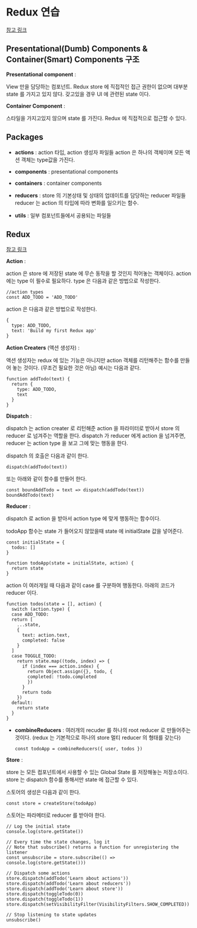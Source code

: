 # Redux 연습

[참고 링크](https://redux.vlpt.us/)

## Presentational(Dumb) Components & Container(Smart) Components 구조

**Presentational component** :

View 만을 담당하는 컴포넌트. Redux store 에 직접적인 접근 권한이 없으며
대부분 state 를 가지고 있지 않다. 갖고있을 경우 UI 에 관련된 state 이다.

**Container Component** :

스타일을 가지고있지 않으며 state 를 가진다.
Redux 에 직접적으로 접근할 수 있다.

## Packages

- **actions** :
  action 타입, action 생성자 파일들
  action 은 하나의 객체이며 모든 액션 객체는 type값을 가진다.

- **components** : presentational components

- **containers** : container components

- **reducers** :
  store 의 기본상태 및 상태의 업데이트를 담당하는 reducer 파일들
  reducer 는 action 의 타입에 따라 변화를 일으키는 함수.

- **utils** : 일부 컴포넌트들에서 공용되는 파일들

## Redux

[참고 링크](https://13akstjq.github.io/redux/2019/12/14/redux-redux%EC%99%84%EB%B2%BD%EC%A0%95%EB%A6%AC.html)

**Action** :

action 은 store 에 저장된 state 에 무슨 동작을 할 것인지 적어놓는 객체이다.
action 에는 type 이 필수로 필요하다.
type 은 다음과 같은 방법으로 작성한다.

```
//action types
const ADD_TODO = 'ADD_TODO'
```

action 은 다음과 같은 방법으로 작성한다.

```
{
  type: ADD_TODO,
  text: 'Build my first Redux app'
}
```

**Action Creaters** (액션 생성자) :

액션 생성자는 redux 에 있는 기능은 아니지만 action 객체를 리턴해주는 함수를 만들어 놓는 것이다.
(무조건 필요한 것은 아님)
예시는 다음과 같다.

```
function addTodo(text) {
  return {
    type: ADD_TODO,
    text
  }
}
```

**Dispatch** :

dispatch 는 action creater 로 리턴해준 action 을 파라미터로 받아서
store 의 reducer 로 넘겨주는 역할을 한다.
dispatch 가 reducer 에게 action 을 넘겨주면, reducer 는 action type 을 보고 그에 맞는 행동을 한다.

dispatch 의 호출은 다음과 같이 한다.

`dispatch(addTodo(text))`

또는 아래와 같이 함수를 만들어 한다.

```
const boundAddTodo = text => dispatch(addTodo(text))
boundAddTodo(text)
```

**Reducer** :

dispatch 로 action 을 받아서 action type 에 맞게 행동하는 함수이다.

todoApp 함수는 state 가 들어오지 않았을때 state 에 initialState 값을 넣어준다.

```
const initialState = {
  todos: []
}

function todoApp(state = initialState, action) {
  return state
}
```

action 이 여러개일 때 다음과 같이 case 를 구분하여 행동한다.
아래의 코드가 reducer 이다.

```
function todos(state = [], action) {
  switch (action.type) {
  case ADD_TODO:
  return [
    ...state,
    {
      text: action.text,
      completed: false
    }
  ]
  case TOGGLE_TODO:
    return state.map((todo, index) => {
      if (index === action.index) {
        return Object.assign({}, todo, {
        completed: !todo.completed
        })
      }
      return todo
    })
  default:
    return state
  }
}
```

- **combineReducers** :
  여러개의 recuder 를 하나의 root reducer 로 만들어주는 것이다.
  (redux 는 기본적으로 하나의 store 멀티 reducer 의 형태를 갖는다)

  `const todoApp = combineReducers({ user, todos })`

**Store** :

store 는 모든 컴포넌트에서 사용할 수 있는 Global State 를 저장해놓는 저장소이다.
store 는 dispatch 함수를 통해서만 state 에 접근할 수 있다.

스토어의 생성은 다음과 같이 한다.

`const store = createStore(todoApp)`

스토어는 파라메터로 reducer 를 받아야 한다.

```
// Log the initial state
console.log(store.getState())

// Every time the state changes, log it
// Note that subscribe() returns a function for unregistering the listener
const unsubscribe = store.subscribe(() => console.log(store.getState()))

// Dispatch some actions
store.dispatch(addTodo('Learn about actions'))
store.dispatch(addTodo('Learn about reducers'))
store.dispatch(addTodo('Learn about store'))
store.dispatch(toggleTodo(0))
store.dispatch(toggleTodo(1))
store.dispatch(setVisibilityFilter(VisibilityFilters.SHOW_COMPLETED))

// Stop listening to state updates
unsubscribe()
```

